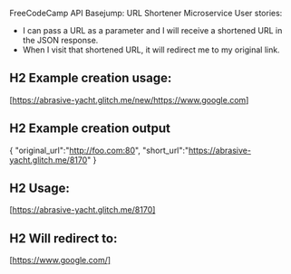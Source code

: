 FreeCodeCamp API Basejump: URL Shortener Microservice
User stories:

* I can pass a URL as a parameter and I will receive a shortened URL in the JSON response.
* When I visit that shortened URL, it will redirect me to my original link.
## H2 Example creation usage:
[https://abrasive-yacht.glitch.me/new/https://www.google.com]
## H2 Example creation output
{ "original_url":"http://foo.com:80", "short_url":"https://abrasive-yacht.glitch.me/8170" }
## H2 Usage:
[https://abrasive-yacht.glitch.me/8170]
## H2 Will redirect to:
[https://www.google.com/]